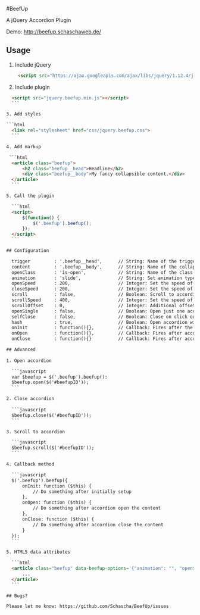 #BeefUp

A jQuery Accordion Plugin

Demo: http://beefup.schaschaweb.de/

## Usage

1. Include jQuery

   ```html
    <script src="https://ajax.googleapis.com/ajax/libs/jquery/1.12.4/jquery.min.js"></script>
    ```

2. Include plugin
  
  ```html
    <script src="jquery.beefup.min.js"></script>
    ```

3. Add styles

  ```html
    <link rel="stylesheet" href="css/jquery.beefup.css">
    ```

4. Add markup
 
   ```html
    <article class="beefup">
        <h2 class="beefup__head">Headline</h2>
        <div class="beefup__body">My fancy collapsible content.</div>
    </article>
    ```

5. Call the plugin

    ```html
    <script>
        $(function() {
            $('.beefup').beefup();
        });
    </script>
    ```

## Configuration

    trigger			: '.beefup__head',      // String: Name of the trigger element
    content			: '.beefup__body',      // String: Name of the collapsible content
    openClass		: 'is-open',		    // String: Name of the class which shows if a accordion is triggered or not				// String: Name of the class which shows if a accordion is triggered or not
    animation		: 'slide',				// String: Set animation type, "slide" or "fade"
    openSpeed		: 200,					// Integer: Set the speed of the open animation
    closeSpeed		: 200,					// Integer: Set the speed of the close animation
    scroll			: false,				// Boolean: Scroll to accordion
    scrollSpeed     : 400,					// Integer: Set the speed of the scroll feature
    scrollOffset	: 0,					// Integer: Additional offset to accordion position
    openSingle		: false,				// Boolean: Open just one accordion at once
    selfClose       : false,                // Boolean: Close on click outside
    hash            : true,                 // Boolean: Open accordion with id on hash change
    onInit			: function(){},			// Callback: Fires after the accordions initially setup
    onOpen			: function(){},			// Callback: Fires after accordion opens content
    onClose			: function(){}			// Callback: Fires after accordion close content

## Advanced
    
1. Open accordion

    ```javascript
    var $beefup = $('.beefup').beefup():
    $beefup.open($('#beefupID'));
    ```

2. Close accordion
    
    ```javascript    
    $beefup.close($('#beefupID'));
    ```

3. Scroll to accordion

    ```javascript
    $beefup.scroll($('#beefupID'));
    ```

4. Callback method

    ```javascript
    $('.beefup').beefup({
        onInit: function ($this) {
            // Do something after initially setup
        },
        onOpen: function ($this) {
            // Do something after accordion open the content
        },
        onClose: function ($this) {
            // Do something after accordion close the content
        }
    });
    ```

5. HTML5 data attributes

    ```html
    <article class="beefup" data-beefup-options='{"animation": "", "openSpeed": 800}'>
        ...
    </article>
    ```

## Bugs?

Please let me know: https://github.com/Schascha/BeefUp/issues
